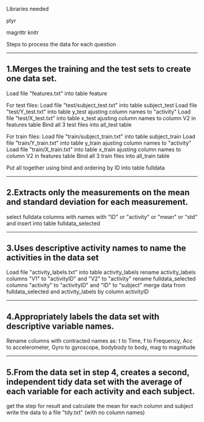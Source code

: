 Libraries needed

plyr

magrittr
knitr

Steps to process the data for each question

---------------------------------------------------------------
1.Merges the training and the test sets to create one data set.
---------------------------------------------------------------

Load file "features.txt" into table feature 

For test files:
Load file "test/subject_test.txt" into table subject_test
Load file "test/Y_test.txt" into table y_test ajusting column names to "activity"
Load file "test/X_test.txt" into table x_test ajusting column names to column V2 in features table
Bind all 3 test files into all_test table

For train files:
Load file "train/subject_train.txt" into table subject_train
Load file "train/Y_train.txt" into table y_train ajusting column names to "activity"
Load file "train/X_train.txt" into table x_train ajusting column names to column V2 in features table
Bind all 3 train files into all_train table

Put all together using bind and ordering by ID into table fulldata

---------------------------------------------------------------
 2.Extracts only the measurements on the mean and standard 
    deviation for each measurement. 
---------------------------------------------------------------

select fulldata columns with names with "ID" or "activity" or "mean" or "std" and insert into table fulldata_selected

---------------------------------------------------------------
 3.Uses descriptive activity names to name the activities in the data set
---------------------------------------------------------------

Load file "activity_labels.txt" into table activity_labels
rename activity_labels columns "V1" to "activityID" and "V2" to "activity"
rename fulldata_selected columns "activity" to "activityID" and "ID" to "subject"
merge data from fulldata_selected and activity_labels by column activityID

---------------------------------------------------------------
 4.Appropriately labels the data set with descriptive variable names. 
---------------------------------------------------------------
Rename columns with contracted names as: t to Time, f to Frequency, Acc to accelerometer, 
Gyro to gyroscope, bodybody to body, mag to magnitude

---------------------------------------------------------------
 5.From the data set in step 4, creates a second, independent tidy data
   set with the average of each variable for each activity and each subject.
---------------------------------------------------------------
get the step for result and calculate the mean for each column and subject
write the data to a file "tdy.txt" (with no column names)

